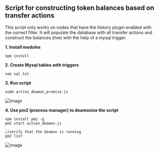 <h2>Script for constructing token balances based on transfer actions</h2>

This script only works on nodes that have the history plugin enabled with the correct filter. It will populate the database with all transfer actions and construct the balances (live) with the help of a mysql trigger.

**1. Install modules**
```
npm install
```

**2. Create Mysql tables with triggers**

```
see sql.txt
```

**3. Run script**
```
node action_deamon_promise.js
```
![image](https://user-images.githubusercontent.com/5130772/43351339-c47a52d2-9210-11e8-81bb-3159cc0d1515.png)

**4. Use pm2 (process manager) to deamonize the script**
```
npm install pm2 -g
pm2 start action_deamon.js

//verify that the deamon is running
pm2 list
```
![image](https://user-images.githubusercontent.com/5130772/43351300-53586832-9210-11e8-8905-835646e6e94a.png)
